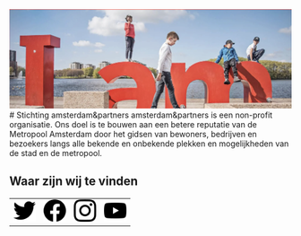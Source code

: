 <img src="aenp.png" alt="amsterdam&partners">  
# Stichting amsterdam&partners  
amsterdam&partners is een non-profit organisatie. Ons doel is te bouwen aan een betere reputatie van de Metropool Amsterdam door het gidsen van bewoners, bedrijven en bezoekers langs alle bekende en onbekende plekken en mogelijkheden van de stad en de metropool.  

## Waar zijn wij te vinden  
<table>
 <tr>
  <td><a href="https://twitter.com/iamsterdam"><img src="twitter.svg" alt="Twitter" width="40"></a></td>
  <td><a href="https://nl-nl.facebook.com/Iamsterdamnl"><img src="facebook.svg" alt="Facebook" width="40"></a></td>
  <td><a href="https://www.instagram.com/uitinams/"><img src="instagram.svg" alt="Instagram" width="40"></a></td>
  <td><a href="https://www.youtube.com/channel/UChDDu57JtPVUSQsAdgRF05w"><img src="youtube.svg" alt="Youtube" width="40"></a></td>
 </tr>
</table>
